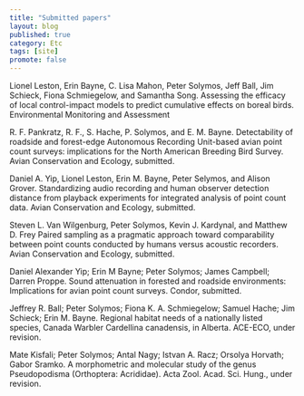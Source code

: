```yaml
---
title: "Submitted papers"
layout: blog
published: true
category: Etc
tags: [site]
promote: false
---
```



Lionel Leston, Erin Bayne, C. Lisa Mahon, Peter Solymos, Jeff Ball, Jim Schieck,
Fiona Schmiegelow, and Samantha Song.
Assessing the efficacy of local control-impact models to predict
cumulative effects on boreal birds.
Environmental Monitoring and Assessment

R. F. Pankratz, R. F., S. Hache, P. Solymos, and E. M. Bayne.
Detectability of roadside and forest-edge Autonomous Recording Unit-based avian point
count surveys: implications for the North American Breeding Bird Survey.
Avian Conservation and Ecology, submitted.

Daniel A. Yip, Lionel Leston, Erin M. Bayne, Peter Selymos, and Alison Grover.
Standardizing audio recording and human observer detection distance from playback
experiments for integrated analysis of point count data.
Avian Conservation and Ecology, submitted.

Steven L. Van Wilgenburg, Peter Solymos, Kevin J. Kardynal, and Matthew D. Frey
Paired sampling as a pragmatic approach toward
comparability between point counts conducted by humans
versus acoustic recorders.
Avian Conservation and Ecology, submitted.

Daniel Alexander Yip; Erin M Bayne; Peter Solymos; James Campbell; Darren Proppe.
Sound attenuation in forested and roadside environments: Implications for avian point count surveys.
Condor, submitted.

Jeffrey R. Ball; Peter Solymos; Fiona K. A. Schmiegelow; Samuel Hache; Jim Schieck; Erin M. Bayne.
Regional habitat needs of a nationally listed species, Canada Warbler Cardellina canadensis, in Alberta.
ACE-ECO, under revision.

Mate Kisfali; Peter Solymos; Antal Nagy; Istvan A. Racz; Orsolya Horvath; Gabor Sramko.
A morphometric and molecular study of the genus Pseudopodisma (Orthoptera: Acrididae).
Acta Zool. Acad. Sci. Hung., under revision.
